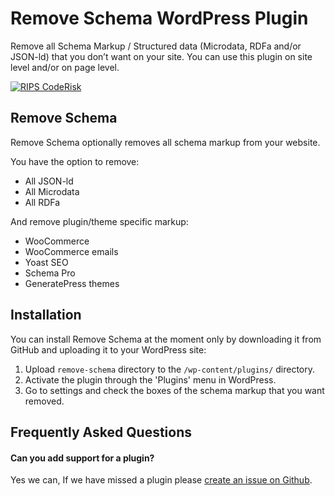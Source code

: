 # Remove Schema WordPress Plugin

Remove all Schema Markup / Structured data (Microdata, RDFa and/or JSON-ld) that you don’t want on your site. You can use this plugin on site level and/or on page level.

[![RIPS CodeRisk](https://coderisk.com/wp/plugin/remove-schema/badge "RIPS CodeRisk")](https://coderisk.com/wp/plugin/remove-schema)

## Remove Schema

Remove Schema optionally removes all schema markup from your website.

You have the option to remove:

* All JSON-ld
* All Microdata
* All RDFa

And remove plugin/theme specific markup:

* WooCommerce
* WooCommerce emails
* Yoast SEO
* Schema Pro
* GeneratePress themes


## Installation

You can install Remove Schema at the moment only by downloading it from GitHub and uploading it to your WordPress site:

1. Upload `remove-schema` directory to the `/wp-content/plugins/` directory.
2. Activate the plugin through the 'Plugins' menu in WordPress.
3. Go to settings and check the boxes of the schema markup that you want removed.

## Frequently Asked Questions

#### Can you add support for a plugin?
Yes we can, If we have missed a plugin please [create an issue on Github](https://github.com/pluginnl/remove-schema/issues "Remove Schema Github").
